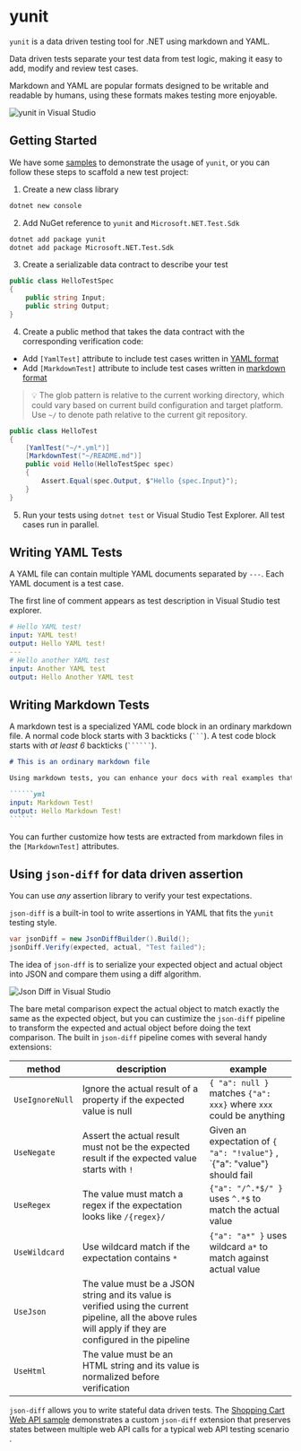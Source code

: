 # yunit

`yunit` is a data driven testing tool for .NET using markdown and YAML.

Data driven tests separate your test data from test logic, making it easy to add, modify and review test cases.

Markdown and YAML are popular formats designed to be writable and readable by humans, using these formats makes testing more enjoyable.

![yunit in Visual Studio](./media/yunit-in-visual-studio.png)

## Getting Started

We have some [samples](samples) to demonstrate the usage of `yunit`, or you can follow these steps to scaffold a new test project:

1. Create a new class library

```cmd
dotnet new console
```

2. Add NuGet reference to `yunit` and `Microsoft.NET.Test.Sdk`

```cmd
dotnet add package yunit
dotnet add package Microsoft.NET.Test.Sdk
```

3. Create a serializable data contract to describe your test

```csharp
public class HelloTestSpec
{
    public string Input;
    public string Output;
}
```

4. Create a public method that takes the data contract with the corresponding verification code:

- Add `[YamlTest]` attribute to include test cases written in [YAML format](#writing-yaml-tests)
- Add `[MarkdownTest]` attribute to include test cases written in [markdown format](#writing-markdown-tests)

> 💡 The glob pattern is relative to the current working directory, which could vary based on current build configuration and target platform. Use `~/` to denote path relative to the current git repository.

```csharp
public class HelloTest
{
    [YamlTest("~/*.yml")]
    [MarkdownTest("~/README.md")]
    public void Hello(HelloTestSpec spec)
    {
        Assert.Equal(spec.Output, $"Hello {spec.Input}");
    }
}

```

5. Run your tests using `dotnet test` or Visual Studio Test Explorer. All test cases run in parallel.

## Writing YAML Tests

A YAML file can contain multiple YAML documents separated by `---`. Each YAML document is a test case.

The first line of comment appears as test description in Visual Studio test explorer.

```yml
# Hello YAML test!
input: YAML test!
output: Hello YAML test!
---
# Hello another YAML test
input: Another YAML test
output: Hello Another YAML test
```

## Writing Markdown Tests

A markdown test is a specialized YAML code block in an ordinary markdown file. A normal code block starts with 3 backticks (` ``` `). A test code block starts with _at least 6_ backticks (` `````` `). 

``````````markdown
# This is an ordinary markdown file

Using markdown tests, you can enhance your docs with real examples that are correct and up to date.

``````yml
input: Markdown Test!
output: Hello Markdown Test!
``````
``````````

You can further customize how tests are extracted from markdown files in the `[MarkdownTest]` attributes.

## Using `json-diff` for data driven assertion

You can use _any_ assertion library to verify your test expectations.

`json-diff` is a built-in tool to write assertions in YAML that fits the `yunit` testing style. 

```csharp
var jsonDiff = new JsonDiffBuilder().Build();
jsonDiff.Verify(expected, actual, "Test failed");
```

The idea of `json-dff` is to serialize your expected object and actual object into JSON and compare them using a diff algorithm.


![Json Diff in Visual Studio](./media/json-diff-in-visual-studio.png)

The bare metal comparison expect the actual object to match exactly the same as the expected object, but you can custimize the `json-diff` pipeline to transform the expected and actual object before doing the text comparison. The built in `json-diff` pipeline comes with several handy extensions:


method |  description | example
-------|-----------------------------------------------|-------------
`UseIgnoreNull` | Ignore the actual result of a property if the expected value is null | `{ "a": null }` matches `{"a": xxx}` where `xxx` could be anything
`UseNegate` | Assert the actual result must not be the expected result if the expected value starts with `!` | Given an expectation of `{ "a": "!value"}` , `{"a": "value"} should fail
`UseRegex` | The value must match a regex if the expectation looks like `/{regex}/` | `{"a": "/^.*$/" }` uses `^.*$` to match the actual value
`UseWildcard` | Use wildcard match if the expectation contains `*` | `{"a": "a*" }` uses wildcard `a*` to match against actual value
`UseJson` | The value must be a JSON string and its value is verified using the current pipeline, all the above rules will apply if they are configured in the pipeline  | 
`UseHtml` | The value must be an HTML string and its value is normalized before verification |

`json-diff` allows you to write stateful data driven tests. The [Shopping Cart Web API sample](./samples) demonstrates a custom `json-diff` extension that preserves states between multiple web API calls for a typical web API testing scenario
.
